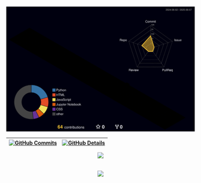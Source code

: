 


![GitHub 3D Contributions](./profile-3d-contrib/profile-night-rainbow.svg)

  

  
 | [![GitHub Commits](http://github-profile-summary-cards.vercel.app/api/cards/productive-time?username=gabrielgasperig&theme=dracula&utcOffset=-3)](https://github.com/vn7n24fzkq/github-profile-summary-cards) | [![GitHub Details](http://github-profile-summary-cards.vercel.app/api/cards/profile-details?username=gabrielgasperig&theme=dracula)](https://github.com/vn7n24fzkq/github-profile-summary-cards) |  
 | ----------- | ----------- |


 
  <div align="center" >
<a href="https://skillicons.dev">
  <img src="https://skillicons.dev/icons?i=html,css,javascript,bootstrap,php,python,django,flask,github,mysql,postgres,md,arch,docker,git" />
</a>
  <br />

  </div>

 
##
   <div align="center">
     <img src="https://github-profile-trophy.vercel.app/?username=gabrielgasperig&row=1&column=6&theme=dracula&margin-w=15&margin-h=15"/>
  </div>
  
 






 
  
  

  
